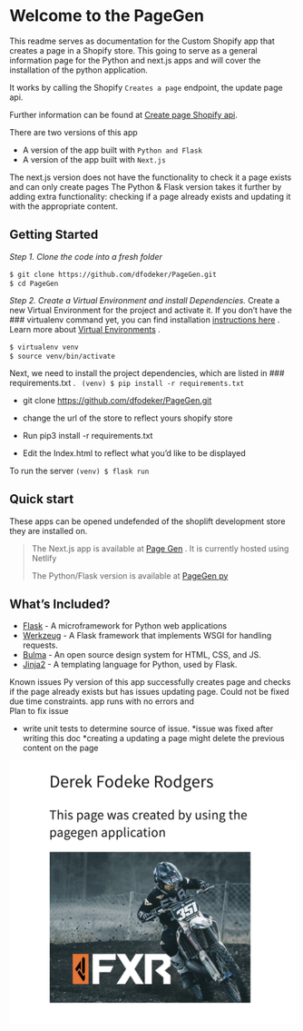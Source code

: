 # Welcome to the PageGen 
This readme serves as documentation for the  Custom Shopify app that creates a page in a Shopify store.
This going to serve as a general information page for the Python and next.js apps and will cover the installation of the python application. 

It works by calling the Shopify `Creates a page` endpoint, the update page api.


Further information can be found at [Create page Shopify api](https://shopify.dev/api/admin-rest/2022-07/resources/page).

There are two versions of this app 
* A version of the app built with `Python and Flask` 
* A version of the app built with `Next.js`

The next.js version does not have the functionality to check it a page exists and can only create pages
The Python & Flask version takes it further by adding extra functionality: checking if a page already exists and updating it with the appropriate content. 

##  Getting Started
*Step 1. Clone the code into a fresh folder*
```
$ git clone https://github.com/dfodeker/PageGen.git 
$ cd PageGen
```
*Step 2. Create a Virtual Environment and install Dependencies.*
Create a new Virtual Environment for the project and activate it. If you don’t have the ### virtualenv
 command yet, you can find installation  [instructions here](https://virtualenv.readthedocs.io/en/latest/) . Learn more about  [Virtual Environments](http://flask.pocoo.org/docs/1.0/installation/#virtual-environments) .
```
$ virtualenv venv
$ source venv/bin/activate
```
Next, we need to install the project dependencies, which are listed in ### requirements.txt
.
` (venv) $ pip install -r requirements.txt`

* git clone https://github.com/dfodeker/PageGen.git 

* change the url of the store to reflect yours shopify store

* Run pip3 install -r requirements.txt 

* Edit the Index.html to reflect what you’d like to be displayed

To run the server 
`(venv) $ flask run`

## Quick start
These apps can be opened undefended of the shoplift development store they are installed on. 
> The Next.js app is available  at  [Page Gen](https://lucky-pasca-ce4036.netlify.app) . It is currently hosted using Netlify
>
> The Python/Flask version is available at [PageGen py](https://spinning-walrus-vacuum.wayscript.cloud)
>

## What’s Included?
*  [Flask](http://flask.pocoo.org/)  - A microframework for Python web applications
*  [Werkzeug](http://werkzeug.pocoo.org/)  - A Flask framework that implements WSGI for handling requests.
*  [Bulma](https://getbootstrap.com/)  - An open source design system for HTML, CSS, and JS.
*  [Jinja2](http://jinja.pocoo.org/docs/2.10/)  - A templating language for Python, used by Flask.

 
Known issues 
Py version of this app successfully creates page and checks if the page already exists but has issues updating page. Could not be fixed due time constraints. app runs with no errors and  
Plan to fix issue
* write unit tests to determine source of issue.
*issue was fixed after writing this doc
*creating a updating a page might delete the previous content on the page


![generated image](https://github.com/dfodeker/justvibes/blob/mvp/assets/Screen%20Shot%202022-07-25%20at%202.07.29%20AM.png?raw=true)
